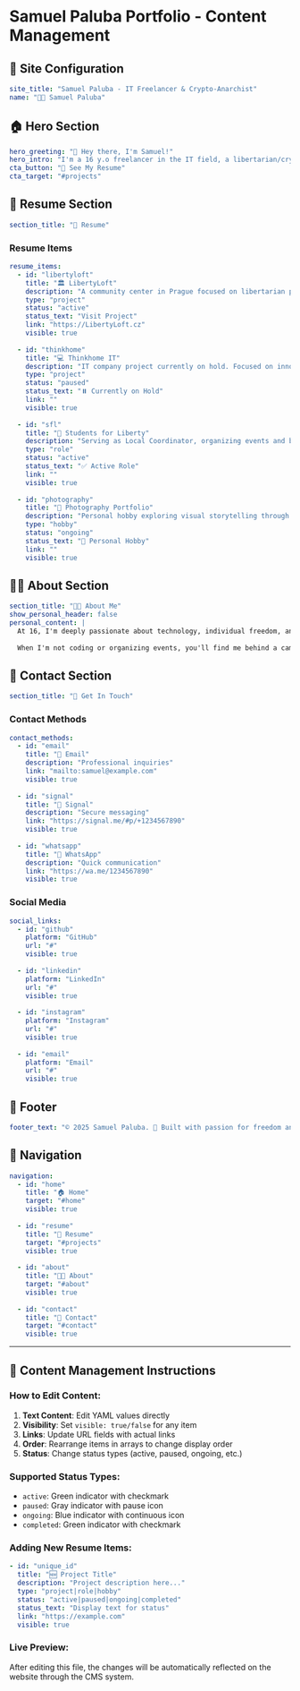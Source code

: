 # Samuel Paluba Portfolio - Content Management

## 🔧 Site Configuration
```yaml
site_title: "Samuel Paluba - IT Freelancer & Crypto-Anarchist"
name: "👨‍💻 Samuel Paluba"
```

## 🏠 Hero Section
```yaml
hero_greeting: "👋 Hey there, I'm Samuel!"
hero_intro: "I'm a 16 y.o freelancer in the IT field, a libertarian/crypto-anarchist, and I'm currently working on a project called LibertyLoft. I also serve as a Local Coordinator for Students for Liberty."
cta_button: "📄 See My Resume"
cta_target: "#projects"
```

## 📄 Resume Section
```yaml
section_title: "📄 Resume"
```

### Resume Items
```yaml
resume_items:
  - id: "libertyloft"
    title: "🏛️ LibertyLoft"
    description: "A community center in Prague focused on libertarian principles and crypto-anarchist ideals. Building a space for free thinkers and decentralization advocates."
    type: "project"
    status: "active"
    status_text: "Visit Project"
    link: "https://LibertyLoft.cz"
    visible: true
    
  - id: "thinkhome"
    title: "💻 Thinkhome IT"
    description: "IT company project currently on hold. Focused on innovative tech solutions and decentralized services. Planning to resume development in the future."
    type: "project"
    status: "paused"
    status_text: "⏸️ Currently on Hold"
    link: ""
    visible: true
    
  - id: "sfl"
    title: "🗽 Students for Liberty"
    description: "Serving as Local Coordinator, organizing events and building community around libertarian principles. Connecting like-minded students and promoting freedom of thought."
    type: "role"
    status: "active"
    status_text: "✅ Active Role"
    link: ""
    visible: true
    
  - id: "photography"
    title: "📸 Photography Portfolio"
    description: "Personal hobby exploring visual storytelling through photography. Capturing moments and perspectives that align with my worldview and aesthetic preferences."
    type: "hobby"
    status: "ongoing"
    status_text: "🎨 Personal Hobby"
    link: ""
    visible: true
```

## 🧑‍🎓 About Section
```yaml
section_title: "🧑‍🎓 About Me"
show_personal_header: false
personal_content: |
  At 16, I'm deeply passionate about technology, individual freedom, and the potential of decentralized systems. My work spans IT development, community organizing, and exploring the intersection of technology and liberty.
  
  When I'm not coding or organizing events, you'll find me behind a camera, capturing the world through my libertarian lens, or diving deep into cryptocurrency and blockchain technologies.
```

## 📧 Contact Section
```yaml
section_title: "📧 Get In Touch"
```

### Contact Methods
```yaml
contact_methods:
  - id: "email"
    title: "📧 Email"
    description: "Professional inquiries"
    link: "mailto:samuel@example.com"
    visible: true
    
  - id: "signal"
    title: "🔐 Signal"
    description: "Secure messaging"
    link: "https://signal.me/#p/+1234567890"
    visible: true
    
  - id: "whatsapp"
    title: "💬 WhatsApp"
    description: "Quick communication"
    link: "https://wa.me/1234567890"
    visible: true
```

### Social Media
```yaml
social_links:
  - id: "github"
    platform: "GitHub"
    url: "#"
    visible: true
    
  - id: "linkedin"
    platform: "LinkedIn"
    url: "#"
    visible: true
    
  - id: "instagram"
    platform: "Instagram"
    url: "#"
    visible: true
    
  - id: "email"
    platform: "Email"
    url: "#"
    visible: true
```

## 🦶 Footer
```yaml
footer_text: "© 2025 Samuel Paluba. 🚀 Built with passion for freedom and technology."
```

## 🧭 Navigation
```yaml
navigation:
  - id: "home"
    title: "🏠 Home"
    target: "#home"
    visible: true
    
  - id: "resume"
    title: "📄 Resume"
    target: "#projects"
    visible: true
    
  - id: "about"
    title: "🧑‍🎓 About"
    target: "#about"
    visible: true
    
  - id: "contact"
    title: "📧 Contact"
    target: "#contact"
    visible: true
```

---

## 📝 Content Management Instructions

### How to Edit Content:
1. **Text Content**: Edit YAML values directly
2. **Visibility**: Set `visible: true/false` for any item
3. **Links**: Update URL fields with actual links
4. **Order**: Rearrange items in arrays to change display order
5. **Status**: Change status types (active, paused, ongoing, etc.)

### Supported Status Types:
- `active`: Green indicator with checkmark
- `paused`: Gray indicator with pause icon
- `ongoing`: Blue indicator with continuous icon
- `completed`: Green indicator with checkmark

### Adding New Resume Items:
```yaml
- id: "unique_id"
  title: "🆕 Project Title"
  description: "Project description here..."
  type: "project|role|hobby"
  status: "active|paused|ongoing|completed"
  status_text: "Display text for status"
  link: "https://example.com"
  visible: true
```

### Live Preview:
After editing this file, the changes will be automatically reflected on the website through the CMS system.